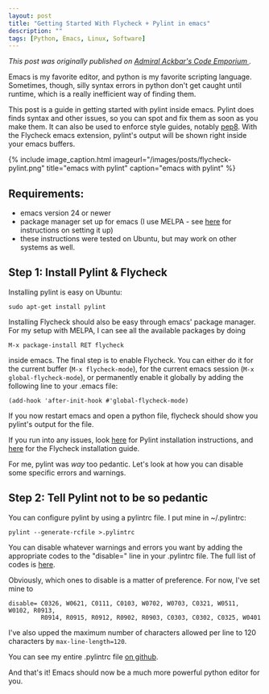 ```yaml
---
layout: post
title: "Getting Started With Flycheck + Pylint in emacs"
description: ""
tags: [Python, Emacs, Linux, Software]
---
```


*This post was originally published on
<a href="http://code.litomisky.com/2014/10/24/getting-with-pylint-in-emacs/"
   target="_blank" title="Admiral Ackbar's Code Emporium">
   Admiral Ackbar's Code Emporium
</a>.*

Emacs is my favorite editor, and python is my favorite scripting language. Sometimes, though, silly syntax errors in python don't get caught until runtime, which is a really inefficient way of finding them.

This post is a guide in getting started with pylint inside emacs. Pylint does finds syntax and other issues, so you can spot and fix them as soon as you make them. It can also be used to enforce style guides, notably [pep8](http://legacy.python.org/dev/peps/pep-0008/). With the Flycheck emacs extension, pylint's output will be shown right inside your emacs buffers.

{% include image_caption.html imageurl="/images/posts/flycheck-pylint.png" title="emacs with pylint" caption="emacs with pylint" %}

<!--more-->


## Requirements:
* emacs version 24 or newer
* package manager set up for emacs (I use MELPA - see [here](http://melpa.org/#/getting-started) for instructions on setting it up)
* these instructions were tested on Ubuntu, but may work on other systems as well.


## Step 1: Install Pylint & Flycheck

Installing pylint is easy on Ubuntu:

    sudo apt-get install pylint

Installing Flycheck should also be easy through emacs' package manager. For my setup with MELPA, I can see all the available packages by doing

    M-x package-install RET flycheck

inside emacs. The final step is to enable Flycheck. You can either do it for the current buffer (`M-x flycheck-mode`), for the current emacs session (`M-x global-flycheck-mode`), or permanently enable it globally by adding the following line to your .emacs file:

    (add-hook 'after-init-hook #'global-flycheck-mode)

If you now restart emacs and open a python file, flycheck should show you pylint's output for the file.

If you run into any issues, look [here](http://www.pylint.org/#install) for Pylint installation instructions, and [here](https://flycheck.readthedocs.org/en/latest/guide/installation.html) for the Flycheck installation guide.

For me, pylint was *way* too pedantic. Let's look at how you can disable some specific errors and warnings.



## Step 2: Tell Pylint not to be so pedantic

You can configure pylint by using a pylintrc file. I put mine in ~/.pylintrc:

    pylint --generate-rcfile >.pylintrc

You can disable whatever warnings and errors you want by adding the appropriate codes to the "disable=" line in your .pylintrc file. The full list of codes is [here](http://pylint-messages.wikidot.com/all-messages).

Obviously, which ones to disable is a matter of preference. For now, I've set mine to

    disable= C0326, W0621, C0111, C0103, W0702, W0703, C0321, W0511, W0102, R0913,
             R0914, R0915, R0912, R0902, R0903, C0303, C0302, C0325, W0401

I've also upped the maximum number of characters allowed per line to 120 characters by `max-line-length=120`.

You can see my entire .pylintrc file
[on github](https://github.com/krystofl/dotfiles/blob/master/.pylintrc).

And that's it! Emacs should now be a much more powerful python editor for you.
